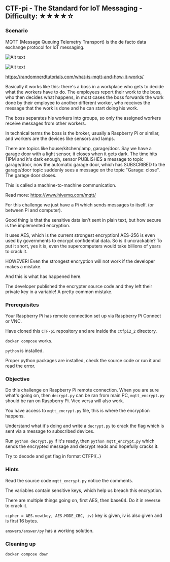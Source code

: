## CTF-pi - The Standard for IoT Messaging - Difficulty: ★★★★☆

### Scenario

MQTT (Message Queuing Telemetry Transport) is the de facto data exchange protocol for IoT messaging.

![Alt text](https://i0.wp.com/randomnerdtutorials.com/wp-content/uploads/2017/01/mqtt_broker.png?resize=750%2C303&quality=100&strip=all&ssl=1 "MQTT")

![Alt text](https://i0.wp.com/randomnerdtutorials.com/wp-content/uploads/2018/09/MQTT-Publish-Subscribe-Example.png?w=732&quality=100&strip=all&ssl=1 "MQTT")

https://randomnerdtutorials.com/what-is-mqtt-and-how-it-works/

Basically it works like this: there's a boss in a workplace who gets to decide what the workers have to do. The employees report their work to the boss, who then decides what happens, in most cases the boss forwards the work done by their employee to another different worker, who receives the message that the work is done and he can start doing his work.

The boss separates his workers into groups, so only the assigned workers receive messages from other workers.

In technical terms the boss is the broker, usually a Raspberry Pi or similar, and workers are the devices like sensors and lamps.

There are topics like house/kitchen/lamp, garage/door. Say we have a garage door with a light sensor, it closes when it gets dark. The time hits 11PM and it's dark enough, sensor PUBLISHES a message to topic garage/door, now the automatic garage door, which has SUBSCRIBED to the garage/door topic suddenly sees a message on the topic "Garage: close". The garage door closes.

This is called a machine-to-machine communication.

Read more: https://www.hivemq.com/mqtt/


For this challenge we just have a Pi which sends messages to itself. (or between Pi and computer).

Good thing is that the sensitive data isn't sent in plain text, but how secure is the implemented encryption.

It uses AES, which is the current strongest encryption! AES-256 is even used by governments to encrypt confidential data. So is it uncrackable? To put it short, yes it is, even the supercomputers would take billions of years to crack it.

HOWEVER! Even the strongest encryption will not work if the developer makes a mistake.

And this is what has happened here.

The developer published the encrypter source code and they left their private key in a variable! A pretty common mistake.


### Prerequisites

Your Raspberry Pi has remote connection set up via Raspberry Pi Connect or VNC.

Have cloned this `CTF-pi` repository and are inside the `ctfpi2_2` directory.

`docker compose` works. 

`python` is installed.

Proper python packages are installed, check the source code or run it and read the error.

### Objective

Do this challenge on Raspberry Pi remote connection. When you are sure what's going on, then `decrypt.py` can be ran from main PC, `mqtt_encrypt.py` should be ran on Raspberry Pi. Vice versa will also work.

You have access to `mqtt_encrypt.py` file, this is where the encryption happens.

Understand what it's doing and write a `decrypt.py` to crack the flag which is sent via a message to subscribed devices.

Run `python decrypt.py` if it's ready, then `python mqtt_encrypt.py` which sends the encrypted message and decrypt reads and hopefully cracks it.

Try to decode and get flag in format CTFPI{..}


### **Hints**

Read the source code `mqtt_encrypt.py` notice the comments.

The variables contain sensitive keys, which help us breach this encryption.

There are multiple things going on, first AES, then base64. Do it in reverse to crack it.

`cipher = AES.new(key, AES.MODE_CBC, iv)` key is given, iv is also given and is first 16 bytes.


`answers/answer/py` has a working solution.

### Cleaning up

```
docker compose down
```